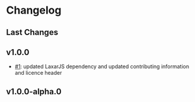 # Changelog

## Last Changes


## v1.0.0

- [#1](https://github.com/LaxarJS/ax-affix-control/issues/1): updated LaxarJS dependency and updated contributing information and licence header


## v1.0.0-alpha.0

